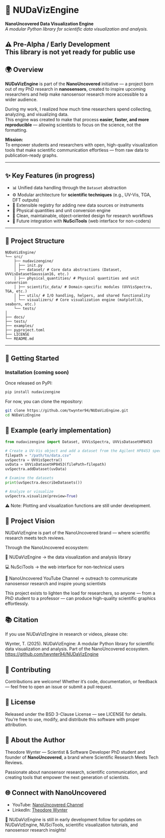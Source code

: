 # 🧠 NUDaVizEngine  
**NanoUncovered Data Visualization Engine**  
_A modular Python library for scientific data visualization and analysis._

⚠️ **Pre-Alpha / Early Development**  
This library is **not yet ready for public use**
---

## 🌍 Overview  

**NUDaVizEngine** is part of the **NanoUncovered** initiative — a project born out of my PhD research in **nanosensors**, created to inspire upcoming researchers and help make nanosensor research more accessible to a wider audience.  

During my work, I realized how much time researchers spend collecting, analyzing, and visualizing data.  
This engine was created to make that process **easier, faster, and more reproducible** — allowing scientists to focus on the science, not the formatting.

**Mission:**  
To empower students and researchers with open, high-quality visualization tools that make scientific communication effortless — from raw data to publication-ready graphs.

---

## ✨ Key Features (in progress)

- 📊 Unified data handling through the `Dataset` abstraction  
- ⚙️ Modular architecture for **scientific techniques** (e.g., UV-Vis, TGA, DFT outputs)  
- 🧱 Extensible registry for adding new data sources or instruments  
- 📐 Physical quantities and unit conversion engine  
- 🧰 Clean, maintainable, object-oriented design for research workflows  
- 🔄 Future integration with **NuSciTools** (web interface for non-coders)

---

## 🧩 Project Structure  
```
NUDaVizEngine/
└── src/
    ├── nudavizengine/
    │ ├── init.py
    │ ├── dataset/ # Core data abstractions (Dataset, UVVisDatasetGaussian16, etc.)
    │ ├── physical_quantities/ # Physical quantities and unit conversion
    │ ├── scientific_data/ # Domain-specific modules (UVVisSpectra, TGA, etc.)
    │ ├── utils/ # I/O handling, helpers, and shared functionality
    │ └── visualizers/ # Core visualization engine (matplotlib, seaborn, etc.)
    └── tests/
│
├── docs/
├── tests/
├── examples/
├── pyproject.toml
├── LICENSE
└── README.md
```
---

## 🚀 Getting Started  

### Installation (coming soon)  
Once released on PyPI:
```bash
pip install nudavizengine
```
For now, you can clone the repository:
```bash
git clone https://github.com/twynter94/NUDaVizEngine.git
cd NUDaVizEngine
```
## 🧪 Example (early implementation)
```python
from nudavizengine import Dataset, UVVisSpectra, UVVisDatasetHP8453

# Create a UV-Vis object and add a dataset from the Agilent HP8453 spectrophotometer
filepath = "/path/to/data.csv"
uvSpectra = UVVisSpectra()
uvData = UVVisDatasetHP8453(filePath=filepath)
uvSpectra.addDataset(uvData)

# Examine the datasets
print(uvSpectra.describeDatasets())

# Analyze or visualize
uvSpectra.visualize(preview=True)
```
⚠️ Note: Plotting and visualization functions are still under development.

## 🧭 Project Vision
NUDaVizEngine is part of the NanoUncovered brand — where scientific research meets tech reviews.

Through the NanoUncovered ecosystem:

🧠 NUDaVizEngine → the data visualization and analysis library

💻 NuSciTools → the web interface for non-technical users

🎥 NanoUncovered YouTube Channel → outreach to communicate nanosensor research and inspire young scientists

This project exists to lighten the load for researchers, so anyone — from a PhD student to a professor — can produce high-quality scientific graphics effortlessly.

## 📚 Citation
If you use NUDaVizEngine in research or videos, please cite:

Wynter, T. (2025). NUDaVizEngine: A modular Python library for scientific data visualization and analysis.
Part of the NanoUncovered ecosystem.
https://github.com/twynter94/NUDaVizEngine

## 🤝 Contributing
Contributions are welcome!
Whether it’s code, documentation, or feedback — feel free to open an issue or submit a pull request.

## 📜 License
Released under the BSD 3-Clause License — see LICENSE for details.
You’re free to use, modify, and distribute this software with proper attribution.

## 🔬 About the Author
Theodore Wynter — Scientist & Software Developer
PhD student and founder of **NanoUncovered**, a brand where Scientific Research Meets Tech Reviews.

Passionate about nanosensor research, scientific communication, and creating tools that empower the next generation of scientists.

## 🌐 Connect with NanoUncovered

- YouTube: [NanoUncovered Channel](https://www.youtube.com/@NanoUncovered)  
- LinkedIn: [Theodore Wynter](https://www.linkedin.com/in/theodorewynter/)

🧭 NUDaVizEngine is still in early development follow for updates on NUDaVizEngine, NUSciTools, scientific visualization tutorials, and nanosensor research insights!
